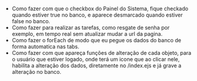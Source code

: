 - Como fazer com que o checkbox do Painel do Sistema, fique checkado quando estiver true no banco, e aparece desmarcado quando estiver false no banco.
- Como fazer para realizar as tarefas, como resgate de senha por exemplo, em tempo real sem atualizar mudar a url da pagina.
- Como fazer o forEach de modo que eu pegue os dados do banco de forma automatica nas tabs.
- Como fazer com que apareça funções de alteração de cada objeto, para o usuário que estiver logado, onde terá um icone que ao clicar nele, habilita a alteração dos dados, diretamente no /index.ejs e já grave a alteração no banco.
